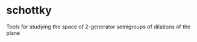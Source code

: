 schottky
========

Tools for studying the space of 2-generator semigroups of dilations of the plane
